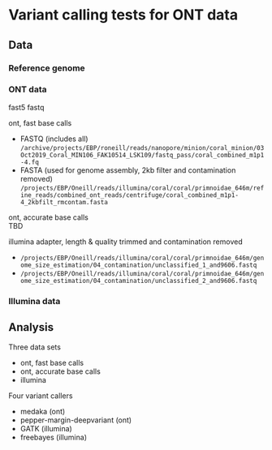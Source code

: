 # Variant calling tests for ONT data

## Data
### Reference genome


### ONT data
fast5
fastq

ont, fast base calls  
- FASTQ (includes all) `/archive/projects/EBP/roneill/reads/nanopore/minion/coral_minion/03Oct2019_Coral_MIN106_FAK10514_LSK109/fastq_pass/coral_combined_m1p1-4.fq`  
- FASTA (used for genome assembly, 2kb filter and contamination removed) `/projects/EBP/Oneill/reads/illumina/coral/coral/primnoidae_646m/refine_reads/combined_ont_reads/centrifuge/coral_combined_m1p1-4_2kbfilt_rmcontam.fasta`  

ont, accurate base calls  
TBD  

illumina adapter, length & quality trimmed and contamination removed
- `/projects/EBP/Oneill/reads/illumina/coral/coral/primnoidae_646m/genome_size_estimation/04_contamination/unclassified_1_and9606.fastq`
- `/projects/EBP/Oneill/reads/illumina/coral/coral/primnoidae_646m/genome_size_estimation/04_contamination/unclassified_2_and9606.fastq`

### Illumina data


## Analysis

Three data sets
- ont, fast base calls
- ont, accurate base calls
- illumina

Four variant callers
- medaka (ont)
- pepper-margin-deepvariant (ont)
- GATK (illumina)
- freebayes (illumina)

